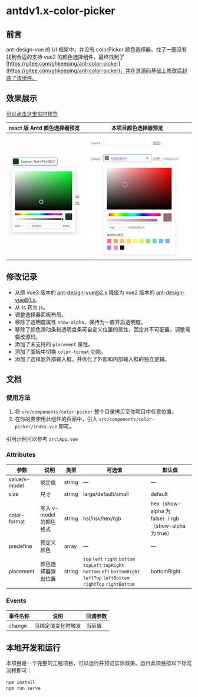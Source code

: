 # antdv1.x-color-picker

## 前言

ant-design-vue 的 UI 框架中，并没有 colorPicker 颜色选择器。找了一圈没有找到合适的支持 vue2 的颜色选择组件，最终找到了 [https://gitee.com/ghkeeping/ant-color-picker](https://gitee.com/ghkeeping/ant-color-picker)，并在其源码基础上修改后封装了该组件。

## 效果展示

[可以点击这里实时预览](https://sudot.net/antdv1.x-color-picker/)

| react 版 Antd 颜色选择器预览  | 本项目颜色选择器预览          |
| ----------------------------- | ----------------------------- |
| ![antd-react](antd-react.png) | ![效果展示](color-picker.png) |

## 修改记录

- 从原 vue3 版本的 ant-design-vue@2.x 降级为 vue2 版本的 ant-design-vue@1.x。
- 从 ts 转为 js。
- 调整选择器面板布局。
- 移除了透明度属性 `show-alpha`，保持为一直开启透明度。
- 移除了颜色滑动条和透明度条可自定义位置的属性，固定并不可配置，调整需要改源码。
- 添加了未支持的 `placement` 属性。
- 添加了面板中切换 `color-format` 功能。
- 添加了选择器外部输入框，并优化了外部和内部输入框的独立逻辑。

## 文档

### 使用方法

1. 将 `src/components/color-picker` 整个目录拷贝至你项目中任意位置。
2. 在你的要使用此组件的页面中，引入 `src/components/color-picker/index.vue` 即可。

引用示例可以参考 `src\App.vue`

### Attributes

| 参数          | 说明                    | 类型   | 可选值                                                                                                                        | 默认值                                                |
| ------------- | ----------------------- | ------ | ----------------------------------------------------------------------------------------------------------------------------- | ----------------------------------------------------- |
| value/v-model | 绑定值                  | string | —                                                                                                                             | —                                                     |
| size          | 尺寸                    | string | large/default/small                                                                                                           | default                                               |
| color-format  | 写入 v-model 的颜色格式 | string | hsl/hsv/hex/rgb                                                                                                               | hex（show-alpha 为 false）/ rgb（show-alpha 为 true） |
| predefine     | 预定义颜色              | array  | —                                                                                                                             | —                                                     |
| placement     | 颜色选择器弹出位置      | string | `top` `left` `right` `bottom` `topLeft` `topRight` `bottomLeft` `bottomRight` `leftTop` `leftBottom` `rightTop` `rightBottom` | bottomRight                                           |

### Events

| 事件名称 | 说明               | 回调参数 |
| -------- | ------------------ | -------- |
| change   | 当绑定值变化时触发 | 当前值   |

## 本地开发和运行

本项目是一个完整的工程项目，可以运行并预览实际效果。运行此项目按以下标准流程即可：

```
npm install
npm run serve
```

